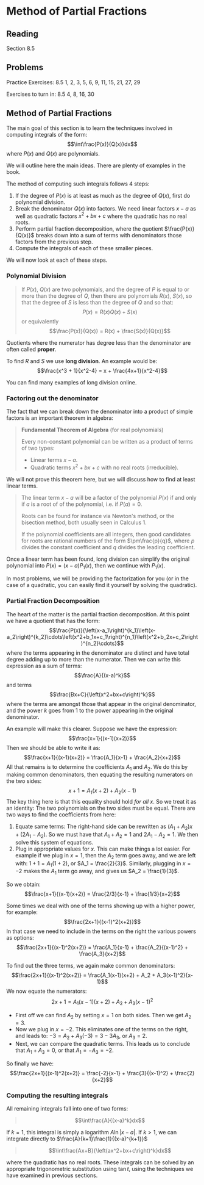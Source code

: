 # Method of Partial Fractions

## Reading

Section 8.5

## Problems

Practice Exercises: 8.5 1, 2, 3, 5, 6, 9, 11, 15, 21, 27, 29

Exercises to turn in: 8.5 4, 8, 16, 30

## Method of Partial Fractions

The main goal of this section is to learn the techniques involved in computing integrals of the form:
$$\int\frac{P(x)}{Q(x)}dx$$
where $P(x)$ and $Q(x)$ are polynomials.

We will outline here the main ideas. There are plenty of examples in the book.

The method of computing such integrals follows 4 steps:

1. If the degree of $P(x)$ is at least as much as the degree of $Q(x)$, first do polynomial division.
2. Break the denominator $Q(x)$ into factors. We need linear factors $x-a$ as well as quadratic factors $x^2+bx+c$ where the quadratic has no real roots.
3. Perform partial fraction decomposition, where the quotient $\frac{P(x)}{Q(x)}$ breaks down into a sum of terms with denominators those factors from the previous step.
4. Compute the integrals of each of these smaller pieces.

We will now look at each of these steps.

### Polynomial Division

> If $P(x)$, $Q(x)$ are two polynomials, and the degree of $P$ is equal to or more than the degree of $Q$, then there are polynomials $R(x)$, $S(x)$, so that the degree of $S$ is less than the degree of $Q$ and so that:
> $$P(x) = R(x)Q(x) + S(x)$$
> or equivalently
> $$\frac{P(x)}{Q(x)} = R(x) + \frac{S(x)}{Q(x)}$$

Quotients where the numerator has degree less than the denominator are often called **proper**.

To find $R$ and $S$ we use **long division**. An example would be:
$$\frac{x^3 + 1}{x^2-4} = x + \frac{4x+1}{x^2-4}$$

You can find many examples of long division online.

### Factoring out the denominator

The fact that we can break down the denominator into a product of simple factors is an important theorem in algebra:

> **Fundamental Theorem of Algebra** (for real polynomials)
>
> Every non-constant polynomial can be written as a product of terms of two types:
>
> - Linear terms $x-a$.
> - Quadratic terms $x^2+bx+c$ with no real roots (irreducible).

We will not prove this theorem here, but we will discuss how to find at least linear terms.

> The linear term $x-a$ will be a factor of the polynomial $P(x)$ if and only if $a$ is a root of of the polynomial, i.e. if $P(a) = 0$.
>
> Roots can be found for instance via Newton's method, or the bisection method, both usually seen in Calculus 1.
>
> If the polynomial coefficients are all integers, then good candidates for roots are rational numbers of the form $\pm\frac{p}{q}$, where $p$ divides the constant coefficient and $q$ divides the leading coefficient.

Once a linear term has been found, long division can simplify the original polynomial into $P(x) = (x-a)P_1(x)$, then we continue with $P_1(x)$.

In most problems, we will be providing the factorization for you (or in the case of a quadratic, you can easily find it yourself by solving the quadratic).

### Partial Fraction Decomposition

The heart of the matter is the partial fraction decomposition. At this point we have a quotient that has the form:
$$\frac{P(x)}{\left(x-a_1\right)^{k_1}\left(x-a_2\right)^{k_2}\cdots\left(x^2+b_1x+c_1\right)^{n_1}\left(x^2+b_2x+c_2\right)^{n_2}\cdots}$$
where the terms appearing in the denominator are distinct and have total degree adding up to more than the numerator. Then we can write this expression as a sum of terms:
$$\frac{A}{(x-a)^k}$$
and terms
$$\frac{Bx+C}{\left(x^2+bx+c\right)^k}$$
where the terms are amongst those that appear in the original denominator, and the power $k$ goes from $1$ to the power appearing in the original denominator.

An example will make this clearer. Suppose we have the expression:
$$\frac{x+1}{(x-1)(x+2)}$$
Then we should be able to write it as:
$$\frac{x+1}{(x-1)(x+2)} = \frac{A_1}{x-1} + \frac{A_2}{x+2}$$
All that remains is to determine the coefficients $A_1$ and $A_2$. We do this by making common denominators, then equating the resulting numerators on the two sides:
$$x+1 = A_1(x+2) + A_2(x-1)$$
The key thing here is that this equality should hold *for all $x$*. So we treat it as an identity: The two polynomials on the two sides must be equal. There are two ways to find the coefficients from here:

1. Equate same terms: The right-hand side can be rewritten as $(A_1+A_2)x + (2A_1 - A_2)$. So we must have that $A_1+A_2=1$ and $2A_1 - A_2 = 1$. We then solve this system of equations.
2. Plug in appropriate values for $x$. This can make things a lot easier. For example if we plug in $x=1$, then the $A_2$ term goes away, and we are left with: $1+1 = A_1(1+2)$, or $A_1 = \frac{2}{3}$. Similarly, plugging in $x=-2$ makes the $A_1$ term go away, and gives us $A_2 = \frac{1}{3}$.

So we obtain:
$$\frac{x+1}{(x-1)(x+2)} = \frac{2/3}{x-1} + \frac{1/3}{x+2}$$

Some times we deal with one of the terms showing up with a higher power, for example:
$$\frac{2x+1}{(x-1)^2(x+2)}$$
In that case we need to include in the terms on the right the various powers as options:
$$\frac{2x+1}{(x-1)^2(x+2)} = \frac{A_1}{x-1} + \frac{A_2}{(x-1)^2} + \frac{A_3}{x+2}$$

To find out the three terms, we again make common denominators:
$$\frac{2x+1}{(x-1)^2(x+2)} = \frac{A_1(x-1)(x+2) + A_2 + A_3(x-1)^2}{x-1}$$
We now equate the numerators:
$$2x+1 = A_1(x-1)(x+2) + A_2 + A_3(x-1)^2$$

- First off we can find $A_2$ by setting $x=1$ on both sides. Then we get $A_2 = 3$.
- Now we plug in $x=-2$. This eliminates one of the terms on the right, and leads to: $-3 = A_2 + A_3(-3) = 3 - 3A_3$, or $A_3 = 2$.
- Next, we can compare the quadratic terms. This leads us to conclude that $A_1+A_3=0$, or that $A_1 = -A_3 = -2$.

So finally we have:
$$\frac{2x+1}{(x-1)^2(x+2)} = \frac{-2}{x-1} + \frac{3}{(x-1)^2} + \frac{2}{x+2}$$

### Computing the resulting integrals

All remaining integrals fall into one of two forms:

> $$\int\frac{A}{(x-a)^k}dx$$

If $k=1$, this integral is simply a logarithm $A\ln|x-a|$. If $k > 1$, we can integrate directly to $\frac{A}{k+1}\frac{1}{(x-a)^{k+1}}$

> $$\int\frac{Ax+B}{\left(ax^2+bx+c\right)^k}dx$$

where the quadratic has no real roots. These integrals can be solved by an appropriate trigonometric substitution using $\tan t$, using the techniques we have examined in previous sections.
